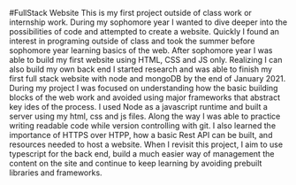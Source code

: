 #FullStack Website
This is my first project outside of class work or internship work. During my sophomore year I wanted to dive deeper into the possibilities of code and attempted to create a website. Quickly I found an interest in programing outside of class and took the summer before sophomore year learning basics of the web. After sophomore year I was able to build my first website using HTML, CSS and JS only. Realizing I can also build my own back end I started research and was able to finish my first full stack website with node and mongoDB by the end of January 2021. During my project I was focused on understanding how the basic building blocks of the web work and avoided using major frameworks that abstract key ides of the process. I used Node as a javascript runtime and built a server using my html, css and js files. Along the way I was able to practice writing readable code while version controlling with git. I also learned the importance of HTTPS over HTPP, how a basic Rest API can be built, and resources needed to host a website. When I revisit this project, I aim to use typescript for the back end, build a much easier way of management the content on the site and continue to keep learning by avoiding prebuilt libraries and frameworks.